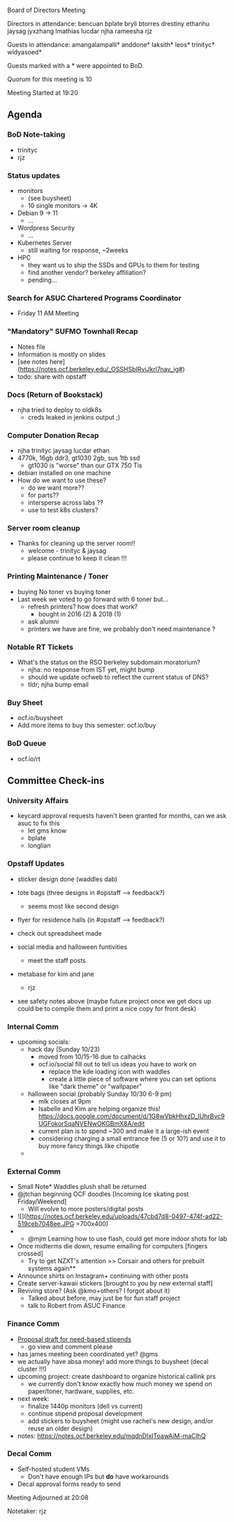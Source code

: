 Board of Directors Meeting

Directors in attendance:
bencuan
bplate
bryli
btorres
drestiny
ethanhu
jaysag
jyxzhang
lmathias
lucdar
njha
rameesha
rjz

Guests in attendance:
amangalampalli*
anddone*
laksith*
leos*
trinityc*
widyasoed*

Guests marked with a * were appointed to BoD.


Quorum for this meeting is 10

Meeting Started at 19:20

## Agenda

### BoD Note-taking
- trinityc
- rjz

### Status updates
- monitors
    - (see buysheet)
    - 10 single monitors -> 4K
- Debian 9 -> 11
    - ...
- Wordpress Security
    - ...
- Kubernetes Server
    - still waiting for response, ~2weeks
- HPC
    - they want us to ship the SSDs and GPUs to them for testing
    - find another vendor? berkeley affiliation?
    - pending...

### Search for ASUC Chartered Programs Coordinator
- Friday 11 AM Meeting

### "Mandatory" SUFMO Townhall Recap
- Notes file
- Information is mostly on slides
- [see notes here] (https://notes.ocf.berkeley.edu/_OSSHSbIRviJkrl7nav_jg#)
- todo: share with opstaff

### Docs (Return of Bookstack)
- njha tried to deploy to oldk8s
    - creds leaked in jenkins output ;)

### Computer Donation Recap
- njha trinityc jaysag lucdar ethan
- 4770k, 16gb ddr3, gt1030 2gb, sus 1tb ssd
    - gt1030 is "worse" than our GTX 750 Tis
- debian installed on one machine
- How do we want to use these?
    - do we want more??
    - for parts??
    - intersperse across labs ??
    - use to test k8s clusters?

### Server room cleanup
- Thanks for cleaning up the server room!!
    - welcome - trinityc & jaysag
    - please continue to keep it clean !!!

### Printing Maintenance / Toner
- buying No toner vs buying toner
- Last week we voted to go forward with 6 toner but...
    - refresh printers? how does that work?
        - bought in 2016 (2) & 2018 (1)
    - ask alumni
    - printers we have are fine, we probably don't need maintenance ?

### Notable RT Tickets
- What's the status on the RSO berkeley subdomain moratorium?
    - njha: no response from IST yet, might bump
    - should we update ocfweb to reflect the current status of DNS?
    - tldr; njha bump email


### Buy Sheet
- ocf.io/buysheet
- Add more items to buy this semester: ocf.io/buy


### BoD Queue
- ocf.io/rt

## Committee Check-ins


### University Affairs
 - keycard approval requests haven't been granted for months, can we ask asuc to fix this
    - let gms know
    - bplate
    - longlian

### Opstaff Updates
- sticker design done (waddles dab)
- tote bags (three designs in #opstaff --> feedback?)
    - seems most like second design
- flyer for residence halls (in #opstaff --> feedback?)
- check out spreadsheet made
- social media and halloween funtivities
    - meet the staff posts
- metabase for kim and jane
    - rjz

- see safety notes above (maybe future project once we get docs up could be to compile them and print a nice copy for front desk)


### Internal Comm
 - upcoming socials:
     - hack day (Sunday 10/23)
         - moved from 10/15-16 due to calhacks
         - ocf.io/social fill out to tell us ideas you have to work on
             - replace the kde loading icon with waddles
             - create a little piece of software where you can set options like "dark theme" or "wallpaper"
     - halloween social (probably Sunday 10/30 6-9 pm)
         - mlk closes at 9pm
         - Isabelle and Kim are helping organize this! https://docs.google.com/document/d/1G8wVbkHhxzD_IUhrBvc9UGFokorSqaNVENwOKGBmX8A/edit
         - current plan is to spend ~300 and make it a large-ish event
         - considering charging a small entrance fee (5 or 10?) and use it to buy more fancy things like chipotle
     - 


### External Comm
- Small Note* Waddles plush shall be returned
- @jtchan beginning OCF doodles [Incoming Ice skating post Friday/Weekend]
    - Will evolve to more posters/digital posts
- ![](https://notes.ocf.berkeley.edu/uploads/47cbd7d8-0497-474f-ad22-519ceb7048ee.JPG =700x400)
- - @mjm Learning how to use flash, could get more indoor shots for lab
- Once midterms die down, resume emailing for computers [fingers crossed]
    - Try to get NZXT's attention >> Corsair and others for prebuilt systems again**
- Announce shirts on Instagram+ continuing with other posts
- Create server-kawaii stickers [brought to you by new external staff]
- Reviving store? (Ask @kmo+others? I forgot about it)
    - Talked about before, may just be for fun staff project
    - talk to Robert from ASUC Finance



### Finance Comm
- [Proposal draft for need-based stipends](https://notes.ocf.berkeley.edu/4Gt8DAncQ0elE_GTpEBeBgµ)
    - go view and comment please
- has james meeting been coordinated yet? @gms
- we actually have absa money! add more things to buysheet (decal cluster !!!)
- upcoming project: create dashboard to organize historical callink prs
    - we currently don't know exactly how much money we spend on paper/toner, hardware, supplies, etc.
- next week:
    - finalize 1440p monitors (dell vs current)
    - continue stipend proposal development
    - add stickers to buysheet (might use rachel's new design, and/or reuse an older design)
- notes: https://notes.ocf.berkeley.edu/mqdnDIxIToawAiM-maClhQ

### Decal Comm
- Self-hosted student VMs
    - Don't have enough IPs but **do** have workarounds
- Decal approval forms ready to send

Meeting Adjourned at 20:08

Notetaker: rjz
